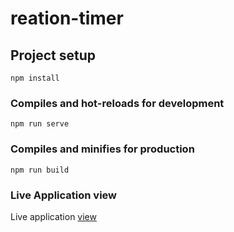 # reation-timer

## Project setup

```
npm install
```

### Compiles and hot-reloads for development

```
npm run serve
```

### Compiles and minifies for production

```
npm run build
```

### Live Application view

Live application [view](https://hafizasabaasad.github.io/reaction-timer/)
